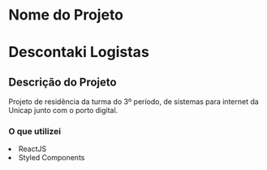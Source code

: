 # Nome do Projeto 
<h1>Descontaki Logistas</h1>

## Descrição do Projeto
<div>
<p>Projeto de residência da turma do 3º período, de sistemas para internet da Unicap junto com o porto digital. </p>

### O que utilizei
<li>ReactJS</li>
<li>Styled Components</li>
